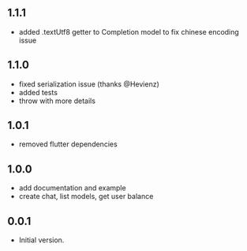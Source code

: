 ## 1.1.1
- added .textUtf8 getter to Completion model to fix chinese encoding issue
  
## 1.1.0
- fixed serialization issue (thanks @Hevienz)
- added tests
- throw with more details

## 1.0.1
- removed flutter dependencies
## 1.0.0
- add documentation and example
- create chat, list models, get user balance

## 0.0.1

- Initial version.
